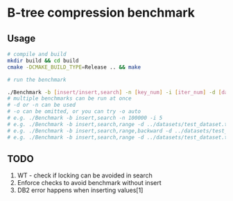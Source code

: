 # B-tree compression benchmark


## Usage
```bash
# compile and build
mkdir build && cd build 
cmake -DCMAKE_BUILD_TYPE=Release .. && make 

# run the benchmark

./Benchmark -b [insert/insert,search] -n [key_num] -i [iter_num] -d [dataset_name] -t [thread_num] -o [path_to_results_file]
# multiple benchmarks can be run at once
# -d or -n can be used
# -o can be omitted, or you can try -o auto
# e.g. ./Benchmark -b insert,search -n 100000 -i 5
# e.g. ./Benchmark -b insert,search,range -d ../datasets/test_dataset.txt -i 5
# e.g. ./Benchmark -b insert,search,range,backward -d ../datasets/test_dataset.txt -i 5
# e.g. ./Benchmark -b insert,search,range -d ../datasets/test_dataset.txt -i 5 -o ../results
```


## TODO
1. WT - check if locking can be avoided in search
2. Enforce checks to avoid benchmark without insert
3. DB2 error happens when inserting values[1]
